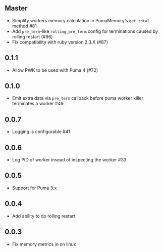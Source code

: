 ## Master

- Simplify workers memory calculation in PumaMemory‘s `get_total` method #81
- Add `pre_term`-like `rolling_pre_term` config for terminations caused by rolling restart (#86)
- Fix compatibility with ruby version 2.3.X (#87)

## 0.1.1

- Allow PWK to be used with Puma 4 (#72)

## 0.1.0

- Emit extra data via `pre_term` callback before puma worker killer terminates a worker #49.

## 0.0.7

- Logging is configurable #41

## 0.0.6

- Log PID of worker insead of inspecting the worker #33

## 0.0.5

- Support for Puma 3.x

## 0.0.4

- Add ability to do rolling restart

## 0.0.3

- Fix memory metrics in on linux
